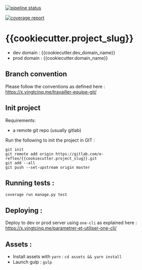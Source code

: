 [![pipeline status](https://gitlab.com/e-reflex/{{cookiecutter.project_slug}}/badges/dev/pipeline.svg)](https://gitlab.com/e-reflex/{{cookiecutter.project_slug}}/commits/dev)

[![coverage report](https://gitlab.com/e-reflex/{{cookiecutter.project_slug}}/badges/dev/coverage.svg)](https://gitlab.com/e-reflex/{{cookiecutter.project_slug}}/commits/dev)

# {{cookiecutter.project_slug}}

* dev domain : {{cookiecutter.dev_domain_name}}
* prod domain : {{cookiecutter.domain_name}}

## Branch convention

Please follow the conventions as defined here : https://x.vingtcinq.me/travailler-equipe-git/

## Init project

Requirements:
* a remote git repo (usually gitlab)

Run the following to init the project in GIT :

```
git init
git remote add origin https://gitlab.com/e-reflex/{{cookiecutter.project_slug}}.git
git add --all
git push --set-upstream origin master
```

## Running tests :

```
coverage run manage.py test
```

## Deploying :

Deploy to dev or prod server using `one-cli` as explained here : https://x.vingtcinq.me/parametrer-et-utiliser-one-cli/

## Assets :

* Install assets with `yarn` : `cd assets && yarn install`
* Launch gulp : `gulp`

